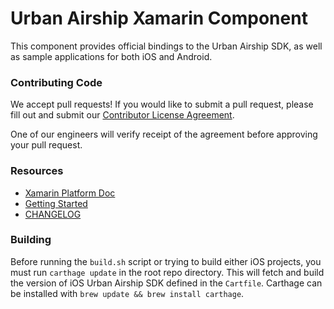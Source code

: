 # Urban Airship Xamarin Component

This component provides official bindings to the Urban Airship SDK, as well as sample applications for both iOS and Android.

### Contributing Code

We accept pull requests! If you would like to submit a pull request, please fill out and submit our
[Contributor License Agreement](https://docs.google.com/forms/d/e/1FAIpQLScErfiz-fXSPpVZ9r8Di2Tr2xDFxt5MgzUel0__9vqUgvko7Q/viewform).

One of our engineers will verify receipt of the agreement before approving your pull request.

### Resources

 - [Xamarin Platform Doc](http://docs.urbanairship.com/platform/xamarin.html)
 - [Getting Started](component/GettingStarted.md)
 - [CHANGELOG](CHANGELOG.md)


### Building

Before running the `build.sh` script or trying to build either iOS projects, you must
run `carthage update` in the root repo directory. This will fetch and build the version
of iOS Urban Airship SDK defined in the `Cartfile`. Carthage can be installed with
`brew update && brew install carthage`.
